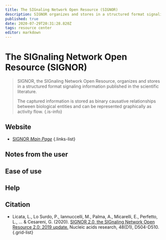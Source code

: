 ```yaml
---
title: The SIGnaling Network Open Resource (SIGNOR)
description: SIGNOR organizes and stores in a structured format signaling information published in the scientific literature.
published: true
date: 2020-07-29T20:31:28.820Z
tags: resource center
editor: markdown
---
```


# The SIGnaling Network Open Resource (SIGNOR)

> SIGNOR, the SIGnaling Network Open Resource, organizes and stores in a structured format signaling information published in the scientific literature.
>
> The captured information is stored as binary causative relationships between biological entities and can be represented graphically as activity flow.
{.is-info}

 

## Website 

- [SIGNOR *Main Page*](https://signor.uniroma2.it/)
 {.links-list}


## Notes from the user

 
## Ease of use


## Help




## Citation 

- Licata, L., Lo Surdo, P., Iannuccelli, M., Palma, A., Micarelli, E., Perfetto, L., ... & Cesareni, G. (2020). [SIGNOR 2.0, the SIGnaling Network Open Resource 2.0: 2019 update.](https://academic.oup.com/nar/article/48/D1/D504/5608992) Nucleic acids research, 48(D1), D504-D510.
{.grid-list}